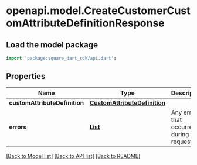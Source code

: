 # openapi.model.CreateCustomerCustomAttributeDefinitionResponse

## Load the model package
```dart
import 'package:square_dart_sdk/api.dart';
```

## Properties
Name | Type | Description | Notes
------------ | ------------- | ------------- | -------------
**customAttributeDefinition** | [**CustomAttributeDefinition**](CustomAttributeDefinition.md) |  | [optional] 
**errors** | [**List<Error>**](Error.md) | Any errors that occurred during the request. | [optional] [default to const []]

[[Back to Model list]](../README.md#documentation-for-models) [[Back to API list]](../README.md#documentation-for-api-endpoints) [[Back to README]](../README.md)


